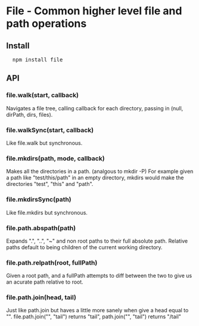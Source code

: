 # File - Common higher level file and path operations

## Install

<pre>
  npm install file
</pre>

## API

### file.walk(start, callback)

Navigates a file tree, calling callback for each directory, passing in (null, dirPath, dirs, files).


### file.walkSync(start, callback)

Like file.walk but synchronous.


### file.mkdirs(path, mode, callback)

Makes all the directories in a path. (analgous to mkdir -P) For example given a path like "test/this/path" in an empty directory, mkdirs would make the directories "test", "this" and "path".


### file.mkdirsSync(path)

Like file.mkdirs but synchronous.


### file.path.abspath(path)

Expands ".", "..", "~" and non root paths to their full absolute path. Relative paths default to being children of the current working directory.


### file.path.relpath(root, fullPath)

Given a root path, and a fullPath attempts to diff between the two to give us an acurate path relative to root.


### file.path.join(head, tail)

Just like path.join but haves a little more sanely when give a head equal to "". file.path.join("", "tail") returns "tail", path.join("", "tail") returns "/tail"
